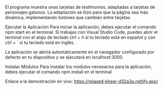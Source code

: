 El programa muestra unas tarjetas de testimonios, adaptadas a tarjetas de personajes gatunos.
La adaptación se hizo para que la página sea más dinámica, implementando botones que cambian entre tarjetas

Ejecutar la Aplicación
Para iniciar la aplicación, debes ejecutar el comando npm start en el terminal. Si trabajas con Visual Studio Code, puedes abrir el terminal con el atajo de teclado ctrl + ñ si tu teclado está en español y con ctrl + `  si tu teclado está en inglés.

La aplicación se abrirá automáticamente en el navegador configurado por defecto en tu dispositivo y se ejecutará en localhost:3000.

Instalar Módulos
Para instalar los módulos necesarios para la aplicación, debes ejecutar el comando npm install en el terminal

Enlace a la demostración en vivo: https://relaxed-kheer-d32a3a.netlify.app/
